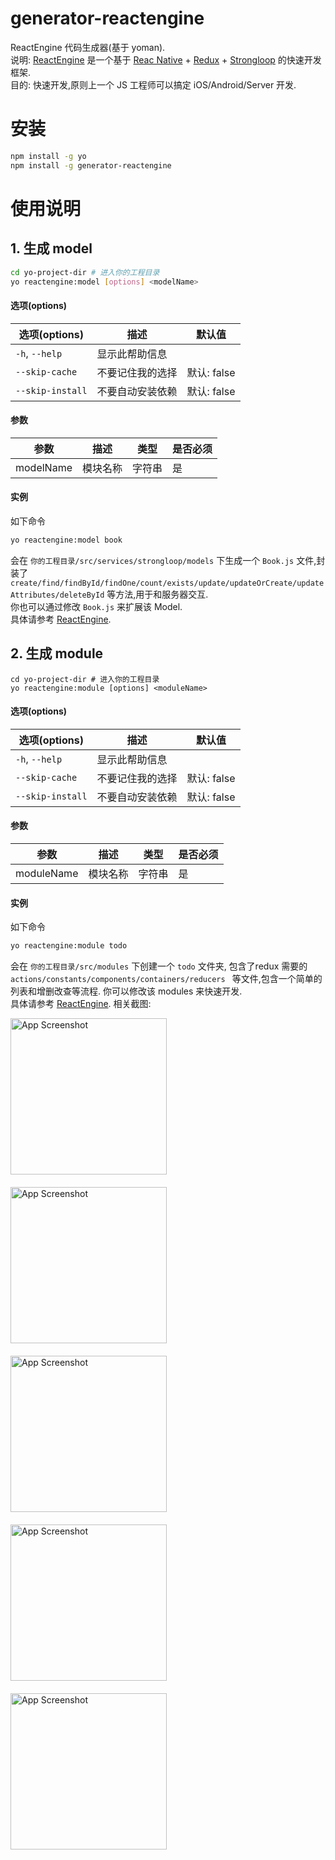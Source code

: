 # generator-reactengine

ReactEngine 代码生成器(基于 yoman).  
说明: [ReactEngine](https://github.com/ReactEngine/ReactEngine) 是一个基于 [Reac Native](https://facebook.github.io/react-native) + [Redux](https://github.com/reactjs/redux) + [Strongloop](https://strongloop.com) 的快速开发框架.  
目的: 快速开发,原则上一个 JS 工程师可以搞定 iOS/Android/Server 开发.  

# 安装
```bash
npm install -g yo   
npm install -g generator-reactengine
```

# 使用说明
## 1. 生成 model
```bash
cd yo-project-dir # 进入你的工程目录     
yo reactengine:model [options] <modelName>
```
#### 选项(options)

| 选项(options) | 描述 | 默认值 |
| ------------------ | --------------- | -------------- |
| `-h`, `--help`     | 显示此帮助信息    |                |
| `--skip-cache`     | 不要记住我的选择  | 默认: false     |
| `--skip-install`   | 不要自动安装依赖  | 默认: false     |

#### 参数

| 参数   | 描述 | 类型 | 是否必须 |
| ----------- | -------------- | ------- | -------- |
| modelName  |    模块名称     | 字符串   |     是    |

#### 实例

如下命令   
```bash
yo reactengine:model book
```
会在 ```你的工程目录/src/services/strongloop/models``` 下生成一个 ```Book.js``` 文件,封装了 ```create/find/findById/findOne/count/exists/update/updateOrCreate/updateAttributes/deleteById``` 等方法,用于和服务器交互.   
你也可以通过修改  ```Book.js``` 来扩展该 Model.   
具体请参考 [ReactEngine](https://github.com/ReactEngine/ReactEngine).



## 2. 生成 module
```
cd yo-project-dir # 进入你的工程目录
yo reactengine:module [options] <moduleName>
```
#### 选项(options)

| 选项(options) | 描述 | 默认值 |
| ------------------ | --------------- | -------------- |
| `-h`, `--help`     | 显示此帮助信息    |                |
| `--skip-cache`     | 不要记住我的选择  | 默认: false     |
| `--skip-install`   | 不要自动安装依赖  | 默认: false     |

#### 参数

| 参数   	  | 	描述 		| 	类型   | 	是否必须 |
| ----------- | -------------- | ------- | ---------- |
| moduleName  |    模块名称     | 字符串   |     是      |

#### 实例

如下命令   
```bash
yo reactengine:module todo
```
会在 ```你的工程目录/src/modules``` 下创建一个 ```todo``` 文件夹,    包含了redux 需要的 ```actions/constants/components/containers/reducers ``` 等文件,包含一个简单的列表和增删改查等流程.
你可以修改该 modules 来快速开发.  
具体请参考 [ReactEngine](https://github.com/ReactEngine/ReactEngine).
相关截图:  
<p>
  <img src="./ScreenShots/ModuleAdd.png" alt="App Screenshot" width="250"  style="margin-right: 10px;margin-bottom: 20px;">
  <img src="./ScreenShots/ModuleList.png" alt="App Screenshot" width="250"  style="margin-right: 10px;margin-bottom: 20px;">
  <img src="./ScreenShots/ModuleUpdate.png" alt="App Screenshot" width="250"  style="margin-right: 10px;margin-bottom: 20px;">
  <img src="./ScreenShots/ModuleDelete.png" alt="App Screenshot" width="250"  style="margin-right: 10px;margin-bottom: 20px;">
  <img src="./ScreenShots/ModuleEmpty.png" alt="App Screenshot" width="250"  style="margin-right: 10px;margin-bottom: 20px;">
</p>